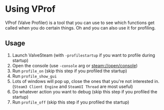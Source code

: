 # Using VProf
VProf (Valve Profiler) is a tool that you can use to see which functions get called when you do certain things. Oh and you can also use it for profiling.

## Usage

1. Launch ValveSteam (with `-profilestartup` if you want to profile during startup)
2. Open the console (use `-console` arg or [steam://open/console](steam://open/console))
3. Run `profile_on` (skip this step if you profiled the startup)
4. Run `profile_show_gui`
5. Lots of windows will pop up, close the ones that you're not interested in. (`Steam3 Client Engine` and `SteamUI Thread` are most useful)
6. Do whatever action you want to debug (skip this step if you profiled the startup)
7. Run `profile_off` (skip this step if you profiled the startup)
